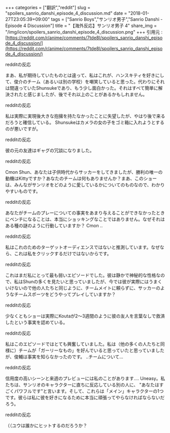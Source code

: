 +++
categories = ["翻訳","reddit"]
slug = "spoilers_sanrio_danshi_episode_4_discussion.md"
date = "2018-01-27T23:05:39+09:00"
tags = ["Sanrio Boys","サンリオ男子","Sanrio Danshi - Episode 4 Discussion"]
title = "【海外反応】サンリオ男子 4"
share_img = "/img/icon/spoilers_sanrio_danshi_episode_4_discussion.png"
+++
引用元 : [https://reddit.com/r/anime/comments/7tde8l/spoilers_sanrio_danshi_episode_4_discussion/](https://reddit.com/r/anime/comments/7tde8l/spoilers_sanrio_danshi_episode_4_discussion/)

<p><span class="reddit-comment">redditの反応</span></p>まあ、私が期待していたものとは違って、私はこれが、ハンスキティを好きにして、俊介のチーム（あるいは別の学校）を嘲笑していると思った。代わりにそれは間違っていたShunsukeであり、もう少し面白かった。それはすべて簡単に解決されたと感じましたが、後でそれ以上のことがあるかもしれません。

<p><span class="reddit-comment">redditの反応</span></p>私は実際に実現後大きな抱擁を持たなかったことに失望したが、やはり後で来るだろうと確信している。 Shunsukeはカメラの女の子をゴミ箱に入れようとするのが悪いですが。

<p><span class="reddit-comment">redditの反応</span></p>彼の元の友達はギャグの冗談になりました。

<p><span class="reddit-comment">redditの反応</span></p>Cmon Shun、あなたは子供時代からサッカーをしてきましたが、勝利の唯一の動機はKittyですか？あなたのチームは何もありませんか？まあ、このショーは、みんながサンリオをどのように愛しているかについてのものなので、わかりやすいものです。

<p><span class="reddit-comment">redditの反応</span></p>あなたがチームのプレーについての事実をあまり与えることができなかったときにベンチになることは、本当にショッキングなことではありません。なぜそれはある種の謎のように行動していますか？ Cmon ..

<p><span class="reddit-comment">redditの反応</span></p>私はこれのためのターゲットオーディエンスではないと推測しています。なぜなら、これは私をクリックするだけではないからです。

<p><span class="reddit-comment">redditの反応</span></p>これはまだ私にとって最も弱いエピソードでした。彼は静かで神秘的な性格なので、私はShunの多くを見たいと思っていましたが、今では彼が実際にはうまくいけないので他の人たちと同じように、チームメイトに頼らずに、サッカーのようなチームスポーツをどうやってプレイしていますか？

<p><span class="reddit-comment">redditの反応</span></p>少なくともショーは実際にKoutaが2〜3週間のように彼の友人を言葉なしで救済したという事実を認めている。

<p><span class="reddit-comment">redditの反応</span></p>私はこのエピソードではとても興奮していました。私は（他の多くの人たちと同様に）チームが「ガーリーなもの」を好んでいると思っていたと思っていましたが、俊輔は事実を知らなかったのです。 ..チームについて...

<p><span class="reddit-comment">redditの反応</span></p>信用度の高いシーンと来週のプレビューには私のことがあります.... Uneasy。私たちは、サンリオのキャラクターに直ちに反応している別の人に、 "あなたはすごくパワフルです"と言います。そして、これらは「メイン」キャラクターの1つです。彼らは私に彼を好きになるために本当に頑張ってやらなければならないだろう。

<p><span class="reddit-comment">redditの反応</span></p>（（ユウは誰かにヒットするのだろうか？
